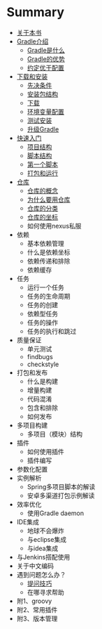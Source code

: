 # Summary

* [关于本书](README.md)
* [Gradle介绍](book/ch1/index.md)
   * [Gradle是什么](book/ch1/1.1.Gradle是什么.md)
   * [Gradle的优势](book/ch1/1.2.Gradle的优势.md)
   * [约定优于配置](book/ch1/1.3.约定优于配置.md)
* [下载和安装](book/ch2/index.md)
   * [先决条件](book/ch2/先决条件.md)
   * [安装包结构](book/ch2/安装包结构.md)
   * [下载](book/ch2/下载.md)
   * [环境变量配置](book/ch2/环境变量配置.md)
   * [测试安装](book/ch2/测试安装.md)
   * [升级Gradle](book/ch2/Gradle升级.md)
* [快速入门](book/ch3/index.md)
   * [项目结构](book/ch3/1.项目结构.md)
   * [脚本结构](book/ch3/2.脚本结构.md)
   * [第一个脚本](book/ch3/3.第一个脚本.md)
   * [打包和运行](book/ch3/4.打包和运行.md)
* [仓库](book/ch4/index.md)
   * [仓库的概念](book/ch4/0.仓库的概念.md)
   * [为什么要用仓库](book/ch4/1.为什么要用仓库.md)
   * [仓库的分类](book/ch4/2.仓库的分类.md)
   * [仓库的坐标](book/ch4/3.仓库的坐标.md)
   * 如何使用nexus私服  
* 依赖
   * 基本依赖管理
   * 什么是依赖坐标
   * 依赖传递和排除
   * 依赖缓存
* 任务
   * 运行一个任务
   * 任务的生命周期
   * 任务的创建
   * 依赖型任务
   * 任务的操作
   * 任务的执行和跳过
* 质量保证
   * 单元测试
   * findbugs
   * checkstyle
* 打包和发布
   * 什么是构建
   * 增量构建
   * 代码混淆
   * 包含和排除
   * 如何发布
* 多项目构建
   * 多项目（模块）结构
* 插件
   * 如何使用插件
   * 插件编写
* 参数化配置
* 实例解析
   * Spring多项目脚本的解读
   * 安卓多渠道打包示例解读
* 效率优化
   * 使用Gradle daemon
* IDE集成
   * 地球不会爆炸
   * 与eclipse集成
   * 与idea集成
* 与Jenkins搭配使用
* 关于中文编码
* 遇到问题怎么办？
   * [提问技巧](book/ch17/0.提问的技巧.md)
   * 在哪寻求帮助
* 附1、groovy
* 附2、常用插件
* 附3、版本管理

